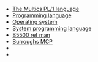 
- [The Multics PL/1 language](https://multicians.org/pl1.html)
- [Programming language](https://en.wikipedia.org/wiki/Programming_language)
- [Operating system](https://en.wikipedia.org/wiki/Operating_system)
- [System programming language](https://en.wikipedia.org/wiki/System_programming_language)
- [B5500 ref man](http://www.bitsavers.org/pdf/burroughs/B5000_5500_5700/1021326_B5500_RefMan_May67.pdf)
- [Burroughs MCP](https://en.wikipedia.org/wiki/Burroughs_MCP)
- []()
- []()
